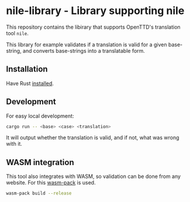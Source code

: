 # nile-library - Library supporting nile

This repository contains the libirary that supports OpenTTD's translation tool `nile`.

This library for example validates if a translation is valid for a given base-string, and converts base-strings into a translatable form.

## Installation

Have Rust [installed](https://www.rust-lang.org/tools/install).

## Development

For easy local development:

```bash
cargo run -- <base> <case> <translation>
```

It will output whether the translation is valid, and if not, what was wrong with it.

## WASM integration

This tool also integrates with WASM, so validation can be done from any website.
For this [wasm-pack](https://rustwasm.github.io/wasm-pack/) is used.

```bash
wasm-pack build --release
```
